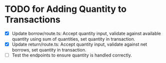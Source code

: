# TODO for Adding Quantity to Transactions

- [x] Update borrow/route.ts: Accept quantity input, validate against available quantity using sum of quantities, set quantity in transaction.
- [x] Update return/route.ts: Accept quantity input, validate against net borrows, set quantity in transaction.
- [ ] Test the endpoints to ensure quantity is handled correctly.
